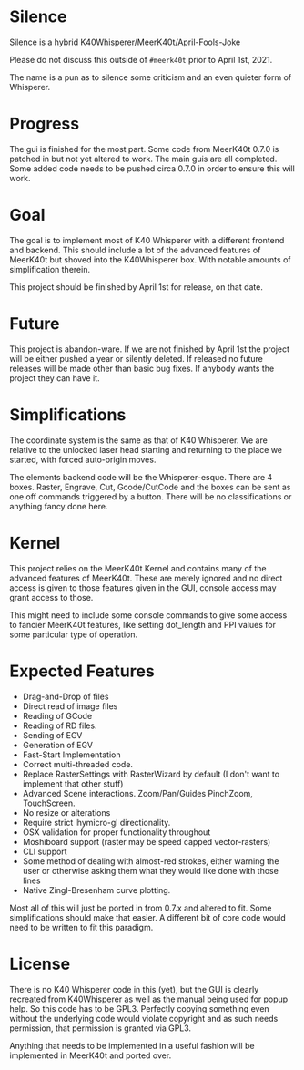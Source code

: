 # Silence
Silence is a hybrid K40Whisperer/MeerK40t/April-Fools-Joke

Please do not discuss this outside of `#meerk40t` prior to April 1st, 2021.

The name is a pun as to silence some criticism and an even quieter form of Whisperer.

# Progress

The gui is finished for the most part. Some code from MeerK40t 0.7.0 is patched in but not yet altered to work. The main guis are all completed. Some added code needs to be pushed circa 0.7.0 in order to ensure this will work.


# Goal
The goal is to implement most of K40 Whisperer with a different frontend and backend. This should include a lot of the advanced features of MeerK40t but shoved into the K40Whisperer box. With notable amounts of simplification therein. 

This project should be finished by April 1st for release, on that date.

# Future
This project is abandon-ware. If we are not finished by April 1st the project will be either pushed a year or silently deleted. If released no future releases will be made other than basic bug fixes. If anybody wants the project they can have it.

# Simplifications
The coordinate system is the same as that of K40 Whisperer. We are relative to the unlocked laser head starting and returning to the place we started, with forced auto-origin moves.

The elements backend code will be the Whisperer-esque. There are 4 boxes. Raster, Engrave, Cut, Gcode/CutCode and the boxes can be sent as one off commands triggered by a button. There will be no classifications or anything fancy done here.

# Kernel
This project relies on the MeerK40t Kernel and contains many of the advanced features of MeerK40t. These are merely ignored and no direct access is given to those features given in the GUI, console access may grant access to those.

This might need to include some console commands to give some access to fancier MeerK40t features, like setting dot_length and PPI values for some particular type of operation.

# Expected Features
* Drag-and-Drop of files
* Direct read of image files
* Reading of GCode
* Reading of RD files.
* Sending of EGV
* Generation of EGV
* Fast-Start Implementation
* Correct multi-threaded code.
* Replace RasterSettings with RasterWizard by default (I don't want to implement that other stuff)
* Advanced Scene interactions. Zoom/Pan/Guides PinchZoom, TouchScreen. 
* No resize or alterations
* Require strict lhymicro-gl directionality.
* OSX validation for proper functionality throughout
* Moshiboard support (raster may be speed capped vector-rasters)
* CLI support
* Some method of dealing with almost-red strokes, either warning the user or otherwise asking them what they would like done with those lines
* Native Zingl-Bresenham curve plotting.

Most all of this will just be ported in from 0.7.x and altered to fit. Some simplifications should make that easier. A different bit of core code would need to be written to fit this paradigm.


# License
There is no K40 Whisperer code in this (yet), but the GUI is clearly recreated from K40Whisperer as well as the manual being used for popup help. So this code has to be GPL3. Perfectly copying something even without the underlying code would violate copyright and as such needs permission, that permission is granted via GPL3.

Anything that needs to be implemented in a useful fashion will be implemented in MeerK40t and ported over.